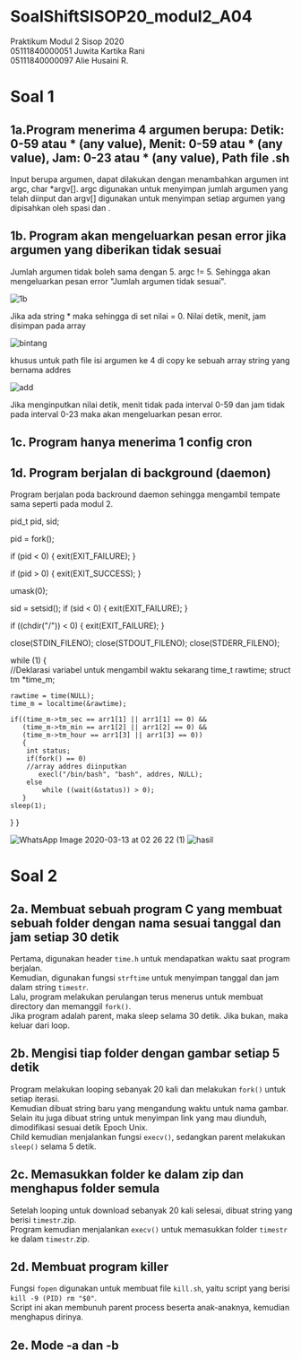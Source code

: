 # SoalShiftSISOP20_modul2_A04
Praktikum Modul 2 Sisop 2020<br/>
05111840000051 Juwita Kartika Rani<br/>
05111840000097 Alie Husaini R.<br/>
# Soal 1
## 1a.Program menerima 4 argumen berupa: Detik: 0-59 atau * (any value), Menit: 0-59 atau * (any value), Jam: 0-23 atau * (any value), Path file .sh
  Input berupa argumen, dapat dilakukan dengan menambahkan argumen int argc, char *argv[]. argc digunakan untuk menyimpan jumlah argumen yang telah diinput dan argv[] digunakan untuk menyimpan setiap argumen yang dipisahkan oleh spasi dan \.
## 1b. Program akan mengeluarkan pesan error jika argumen yang diberikan tidak sesuai
  Jumlah argumen tidak boleh sama dengan 5. argc != 5. Sehingga akan mengeluarkan pesan error "Jumlah argumen tidak sesuai".

  ![1b](https://user-images.githubusercontent.com/56763570/76609224-4152a100-64d4-11ea-981f-8eb18ccfa3eb.jpg)
  
  Jika ada string * maka sehingga di set nilai = 0. Nilai detik, menit, jam disimpan pada array
  
  ![bintang](https://user-images.githubusercontent.com/56763570/76609441-a27a7480-64d4-11ea-8f0e-cdbda0a9018c.jpg)
  
  khusus untuk path file isi argumen ke 4 di copy ke sebuah array string yang bernama addres
  
  ![add](https://user-images.githubusercontent.com/56763570/76610407-15d0b600-64d6-11ea-90c0-2e759ab6e65a.jpeg)
  
  Jika menginputkan nilai detik, menit tidak pada interval 0-59 dan jam tidak pada interval 0-23 maka akan mengeluarkan pesan error.
## 1c. Program hanya menerima 1 config cron
## 1d. Program berjalan di background (daemon)
  Program berjalan poda backround daemon sehingga mengambil tempate sama seperti pada modul 2.
  
  pid_t pid, sid;      

  pid = fork();     

  
  if (pid < 0) {
    exit(EXIT_FAILURE);
  }

  if (pid > 0) {
    exit(EXIT_SUCCESS);
  }

  umask(0);

  sid = setsid();
  if (sid < 0) {
    exit(EXIT_FAILURE);
  }

  if ((chdir("/")) < 0) {
    exit(EXIT_FAILURE);
  }

  close(STDIN_FILENO);
  close(STDOUT_FILENO);
  close(STDERR_FILENO);

  while (1) {    
    //Deklarasi variabel untuk mengambil waktu sekarang
    time_t rawtime;
    struct tm *time_m;
    
    rawtime = time(NULL);
    time_m = localtime(&rawtime);
    
    if((time_m->tm_sec == arr1[1] || arr1[1] == 0) &&
       (time_m->tm_min == arr1[2] || arr1[2] == 0) && 
       (time_m->tm_hour == arr1[3] || arr1[3] == 0))
       {
        int status;
        if(fork() == 0) 
        //array addres diinputkan
           execl("/bin/bash", "bash", addres, NULL);
        else 
            while ((wait(&status)) > 0);
       }
    sleep(1);
  }
}

![WhatsApp Image 2020-03-13 at 02 26 22 (1)](https://user-images.githubusercontent.com/56763570/76610942-e9696980-64d6-11ea-9e01-432ca127165b.jpeg)
![hasil](https://user-images.githubusercontent.com/56763570/76611117-3baa8a80-64d7-11ea-86c3-faefada514ee.jpg)
# Soal 2
## 2a. Membuat sebuah program C yang membuat sebuah folder dengan nama sesuai tanggal dan jam setiap 30 detik
Pertama, digunakan header `time.h` untuk mendapatkan waktu saat program berjalan.<br/>
Kemudian, digunakan fungsi `strftime` untuk menyimpan tanggal dan jam dalam string `timestr`.<br/>
Lalu, program melakukan perulangan terus menerus untuk membuat directory dan memanggil `fork()`.<br/>
Jika program adalah parent, maka sleep selama 30 detik. Jika bukan, maka keluar dari loop.<br/>
## 2b. Mengisi tiap folder dengan gambar setiap 5 detik
Program melakukan looping sebanyak 20 kali dan melakukan `fork()` untuk setiap iterasi.<br/>
Kemudian dibuat string baru yang mengandung waktu untuk nama gambar.<br/>
Selain itu juga dibuat string untuk menyimpan link yang mau diunduh, dimodifikasi sesuai detik Epoch Unix.<br/>
Child kemudian menjalankan fungsi `execv()`, sedangkan parent melakukan `sleep()` selama 5 detik.<br/>
## 2c. Memasukkan folder ke dalam zip dan menghapus folder semula
Setelah looping untuk download sebanyak 20 kali selesai, dibuat string yang berisi `timestr`.zip.<br/>
Program kemudian menjalankan `execv()` untuk memasukkan folder `timestr` ke dalam `timestr`.zip.
## 2d. Membuat program killer
Fungsi `fopen` digunakan untuk membuat file `kill.sh`, yaitu script yang berisi `kill -9 (PID) rm "$0"`.<br/>
Script ini akan membunuh parent process beserta anak-anaknya, kemudian menghapus dirinya.<br/>
## 2e. Mode -a dan -b
